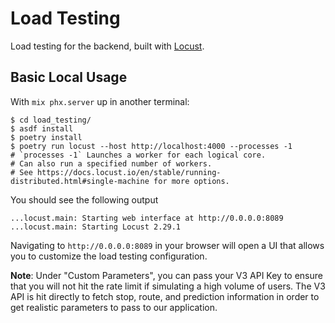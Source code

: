 # Load Testing

Load testing for the backend, built with [Locust](https://locust.io).

## Basic Local Usage

With `mix phx.server` up in another terminal:

```
$ cd load_testing/
$ asdf install
$ poetry install
$ poetry run locust --host http://localhost:4000 --processes -1
# `processes -1` Launches a worker for each logical core.
# Can also run a specified number of workers.
# See https://docs.locust.io/en/stable/running-distributed.html#single-machine for more options.
```

You should see the following output

```
...locust.main: Starting web interface at http://0.0.0.0:8089
...locust.main: Starting Locust 2.29.1
```

Navigating to `http://0.0.0.0:8089` in your browser will open a UI that allows you to customize the load testing configuration.

**Note**: Under "Custom Parameters", you can pass your V3 API Key to ensure that you will not hit the rate limit if simulating a high volume of users. The V3 API is hit directly to fetch stop, route, and prediction information in order to get realistic parameters to pass to our application.
